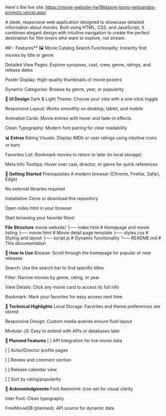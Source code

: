 Here's the live site: https://movie-website-hw18kbqym-bono-netsiandas-projects.vercel.app/


A sleek, responsive web application designed to showcase detailed information about movies. Built using HTML, CSS, and JavaScript, it combines elegant design with intuitive navigation to create the perfect destination for film lovers who want to explore, not stream.

##✨ Features**
🖼️ Movie Catalog
Search Functionality: Instantly find movies by title or genre

Detailed View Pages: Explore synopses, cast, crew, genre, ratings, and release dates

Poster Display: High-quality thumbnails of movie posters

Dynamic Categories: Browse by genre, year, or popularity

**🌙 UI Design**
Dark & Light Theme: Choose your vibe with a one-click toggle

Responsive Layout: Works smoothly on desktop, tablet, and mobile

Animated Cards: Movie entries with hover and fade-in effects

Clean Typography: Modern font pairing for clear readability

**📊 Extras**
Rating Visuals: Display IMDb or user ratings using intuitive icons or bars

Favorites List: Bookmark movies to return to later (in local storage)

Meta Info Tooltips: Hover over cast, director, or genre for quick references

**🚀 Getting Started**
Prerequisites
A modern browser (Chrome, Firefox, Safari, Edge)

No external libraries required

Installation
Clone or download this repository

Open index.html in your browser

Start browsing your favorite films!

**File Structure**
movie website/
├── index.html           # Homepage and movie listing
├── movie.html           # Movie detail page template
├── styles.css           # Styling and layout
├── script.js            # Dynamic functionality
└── README.md            # This documentation

**🎯 How to Use**
Browse: Scroll through the homepage for popular or new releases

Search: Use the search bar to find specific titles

Filter: Narrow movies by genre, rating, or year

View Details: Click any movie card to access its full info

Bookmark: Mark your favorites for easy access next time

**🧪 Technical Highlights**
Local Storage: Favorites and theme preferences are stored

Responsive Design: Custom media queries ensure fluid layout

Modular JS: Easy to extend with APIs or databases later

**🔮 Planned Features**
[ ] API Integration for live movie data

[ ] Actor/Director profile pages

[ ] Review and comment section

[ ] Release calendar view

[ ] Sort by rating/popularity

**🙌 Acknowledgments**
Font Awesome: Icon set for visual clarity

Inter Font: Clean typography

FreeMovieDB (planned): API source for dynamic data
